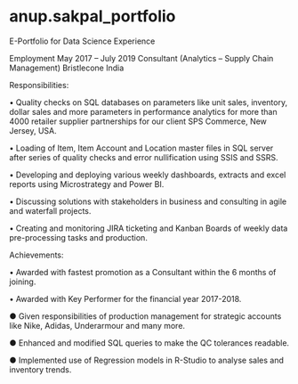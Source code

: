 # anup.sakpal_portfolio
E-Portfolio for Data Science Experience

Employment
May 2017 – July 2019        Consultant (Analytics – Supply Chain Management)
                                                Bristlecone India

Responsibilities:

•	Quality checks on SQL databases on parameters like unit sales, inventory, dollar sales and more parameters in performance analytics for more than 4000 retailer supplier partnerships for our client SPS Commerce, New Jersey, USA.

•	Loading of Item, Item Account and Location master files in SQL server after series of quality checks and error nullification using SSIS and SSRS.

•	Developing and deploying various weekly dashboards, extracts and excel reports using Microstrategy and Power BI.

•	Discussing solutions with stakeholders in business and consulting in agile and waterfall projects.

•	Creating and monitoring JIRA ticketing and Kanban Boards of weekly data pre-processing tasks and production.


Achievements:

• Awarded with fastest promotion as a Consultant within the 6 months of joining.

•	Awarded with Key Performer for the financial year 2017-2018.

●	Given responsibilities of production management for strategic accounts like Nike, Adidas, Underarmour and many more.

●	Enhanced and modified SQL queries to make the QC tolerances readable.

●	Implemented use of Regression models in R-Studio to analyse sales and inventory trends.
